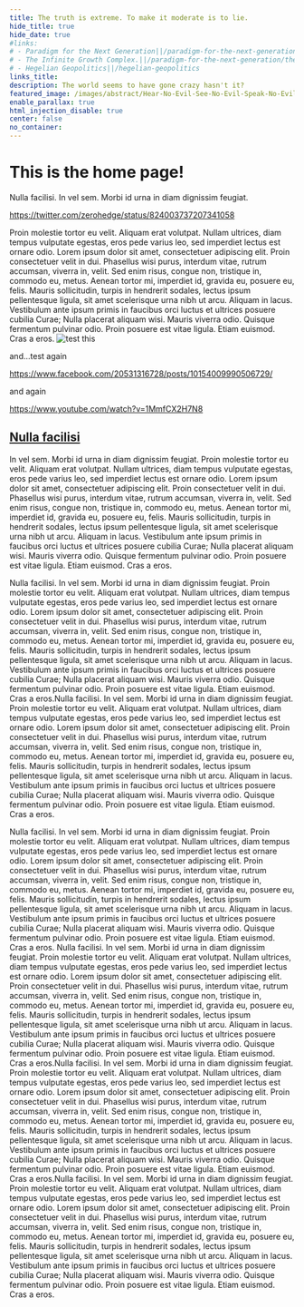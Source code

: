 ```yaml
---
title: The truth is extreme. To make it moderate is to lie.
hide_title: true
hide_date: true
#links:
# - Paradigm for the Next Generation||/paradigm-for-the-next-generation
# - The Infinite Growth Complex.||/paradigm-for-the-next-generation/the-infinite-growth-complex
# - Hegelian Geopolitics||/hegelian-geopolitics
links_title:
description: The world seems to have gone crazy hasn't it?
featured_image: /images/abstract/Hear-No-Evil-See-No-Evil-Speak-No-Evil.jpg
enable_parallax: true
html_injection_disable: true
center: false
no_container:
---
```


# This is the home page!
Nulla facilisi. In vel sem. Morbi id urna in diam dignissim feugiat.

https://twitter.com/zerohedge/status/824003737207341058

Proin molestie tortor eu velit. Aliquam erat volutpat. Nullam ultrices, diam tempus vulputate egestas, eros pede varius leo, sed imperdiet lectus est ornare odio. Lorem ipsum dolor sit amet, consectetuer adipiscing elit. Proin consectetuer velit in dui. Phasellus wisi purus, interdum vitae, rutrum accumsan, viverra in, velit. Sed enim risus, congue non, tristique in, commodo eu, metus. Aenean tortor mi, imperdiet id, gravida eu, posuere eu, felis. Mauris sollicitudin, turpis in hendrerit sodales, lectus ipsum pellentesque ligula, sit amet scelerisque urna nibh ut arcu. Aliquam in lacus. Vestibulum ante ipsum primis in faucibus orci luctus et ultrices posuere cubilia Curae; Nulla placerat aliquam wisi. Mauris viverra odio. Quisque fermentum pulvinar odio. Proin posuere est vitae ligula. Etiam euismod. Cras a eros.
![test this](/images/abstract/Hear-No-Evil-See-No-Evil-Speak-No-Evil.jpg)


and...test again

https://www.facebook.com/20531316728/posts/10154009990506729/

and again

https://www.youtube.com/watch?v=1MmfCX2H7N8

## [Nulla facilisi](test.com)
In vel sem. Morbi id urna in diam dignissim feugiat. Proin molestie tortor eu velit. Aliquam erat volutpat. Nullam ultrices, diam tempus vulputate egestas, eros pede varius leo, sed imperdiet lectus est ornare odio. Lorem ipsum dolor sit amet, consectetuer adipiscing elit. Proin consectetuer velit in dui. Phasellus wisi purus, interdum vitae, rutrum accumsan, viverra in, velit. Sed enim risus, congue non, tristique in, commodo eu, metus. Aenean tortor mi, imperdiet id, gravida eu, posuere eu, felis. Mauris sollicitudin, turpis in hendrerit sodales, lectus ipsum pellentesque ligula, sit amet scelerisque urna nibh ut arcu. Aliquam in lacus. Vestibulum ante ipsum primis in faucibus orci luctus et ultrices posuere cubilia Curae; Nulla placerat aliquam wisi. Mauris viverra odio. Quisque fermentum pulvinar odio. Proin posuere est vitae ligula. Etiam euismod. Cras a eros.

Nulla facilisi. In vel sem. Morbi id urna in diam dignissim feugiat. Proin molestie tortor eu velit. Aliquam erat volutpat. Nullam ultrices, diam tempus vulputate egestas, eros pede varius leo, sed imperdiet lectus est ornare odio. Lorem ipsum dolor sit amet, consectetuer adipiscing elit. Proin consectetuer velit in dui. Phasellus wisi purus, interdum vitae, rutrum accumsan, viverra in, velit. Sed enim risus, congue non, tristique in, commodo eu, metus. Aenean tortor mi, imperdiet id, gravida eu, posuere eu, felis. Mauris sollicitudin, turpis in hendrerit sodales, lectus ipsum pellentesque ligula, sit amet scelerisque urna nibh ut arcu. Aliquam in lacus. Vestibulum ante ipsum primis in faucibus orci luctus et ultrices posuere cubilia Curae; Nulla placerat aliquam wisi. Mauris viverra odio. Quisque fermentum pulvinar odio. Proin posuere est vitae ligula. Etiam euismod. Cras a eros.Nulla facilisi. In vel sem. Morbi id urna in diam dignissim feugiat. Proin molestie tortor eu velit. Aliquam erat volutpat. Nullam ultrices, diam tempus vulputate egestas, eros pede varius leo, sed imperdiet lectus est ornare odio. Lorem ipsum dolor sit amet, consectetuer adipiscing elit. Proin consectetuer velit in dui. Phasellus wisi purus, interdum vitae, rutrum accumsan, viverra in, velit. Sed enim risus, congue non, tristique in, commodo eu, metus. Aenean tortor mi, imperdiet id, gravida eu, posuere eu, felis. Mauris sollicitudin, turpis in hendrerit sodales, lectus ipsum pellentesque ligula, sit amet scelerisque urna nibh ut arcu. Aliquam in lacus. Vestibulum ante ipsum primis in faucibus orci luctus et ultrices posuere cubilia Curae; Nulla placerat aliquam wisi. Mauris viverra odio. Quisque fermentum pulvinar odio. Proin posuere est vitae ligula. Etiam euismod. Cras a eros.

Nulla facilisi. In vel sem. Morbi id urna in diam dignissim feugiat. Proin molestie tortor eu velit. Aliquam erat volutpat. Nullam ultrices, diam tempus vulputate egestas, eros pede varius leo, sed imperdiet lectus est ornare odio. Lorem ipsum dolor sit amet, consectetuer adipiscing elit. Proin consectetuer velit in dui. Phasellus wisi purus, interdum vitae, rutrum accumsan, viverra in, velit. Sed enim risus, congue non, tristique in, commodo eu, metus. Aenean tortor mi, imperdiet id, gravida eu, posuere eu, felis. Mauris sollicitudin, turpis in hendrerit sodales, lectus ipsum pellentesque ligula, sit amet scelerisque urna nibh ut arcu. Aliquam in lacus. Vestibulum ante ipsum primis in faucibus orci luctus et ultrices posuere cubilia Curae; Nulla placerat aliquam wisi. Mauris viverra odio. Quisque fermentum pulvinar odio. Proin posuere est vitae ligula. Etiam euismod. Cras a eros.
Nulla facilisi. In vel sem. Morbi id urna in diam dignissim feugiat. Proin molestie tortor eu velit. Aliquam erat volutpat. Nullam ultrices, diam tempus vulputate egestas, eros pede varius leo, sed imperdiet lectus est ornare odio. Lorem ipsum dolor sit amet, consectetuer adipiscing elit. Proin consectetuer velit in dui. Phasellus wisi purus, interdum vitae, rutrum accumsan, viverra in, velit. Sed enim risus, congue non, tristique in, commodo eu, metus. Aenean tortor mi, imperdiet id, gravida eu, posuere eu, felis. Mauris sollicitudin, turpis in hendrerit sodales, lectus ipsum pellentesque ligula, sit amet scelerisque urna nibh ut arcu. Aliquam in lacus. Vestibulum ante ipsum primis in faucibus orci luctus et ultrices posuere cubilia Curae; Nulla placerat aliquam wisi. Mauris viverra odio. Quisque fermentum pulvinar odio. Proin posuere est vitae ligula. Etiam euismod. Cras a eros.Nulla facilisi. In vel sem. Morbi id urna in diam dignissim feugiat. Proin molestie tortor eu velit. Aliquam erat volutpat. Nullam ultrices, diam tempus vulputate egestas, eros pede varius leo, sed imperdiet lectus est ornare odio. Lorem ipsum dolor sit amet, consectetuer adipiscing elit. Proin consectetuer velit in dui. Phasellus wisi purus, interdum vitae, rutrum accumsan, viverra in, velit. Sed enim risus, congue non, tristique in, commodo eu, metus. Aenean tortor mi, imperdiet id, gravida eu, posuere eu, felis. Mauris sollicitudin, turpis in hendrerit sodales, lectus ipsum pellentesque ligula, sit amet scelerisque urna nibh ut arcu. Aliquam in lacus. Vestibulum ante ipsum primis in faucibus orci luctus et ultrices posuere cubilia Curae; Nulla placerat aliquam wisi. Mauris viverra odio. Quisque fermentum pulvinar odio. Proin posuere est vitae ligula. Etiam euismod. Cras a eros.Nulla facilisi. In vel sem. Morbi id urna in diam dignissim feugiat. Proin molestie tortor eu velit. Aliquam erat volutpat. Nullam ultrices, diam tempus vulputate egestas, eros pede varius leo, sed imperdiet lectus est ornare odio. Lorem ipsum dolor sit amet, consectetuer adipiscing elit. Proin consectetuer velit in dui. Phasellus wisi purus, interdum vitae, rutrum accumsan, viverra in, velit. Sed enim risus, congue non, tristique in, commodo eu, metus. Aenean tortor mi, imperdiet id, gravida eu, posuere eu, felis. Mauris sollicitudin, turpis in hendrerit sodales, lectus ipsum pellentesque ligula, sit amet scelerisque urna nibh ut arcu. Aliquam in lacus. Vestibulum ante ipsum primis in faucibus orci luctus et ultrices posuere cubilia Curae; Nulla placerat aliquam wisi. Mauris viverra odio. Quisque fermentum pulvinar odio. Proin posuere est vitae ligula. Etiam euismod. Cras a eros.
